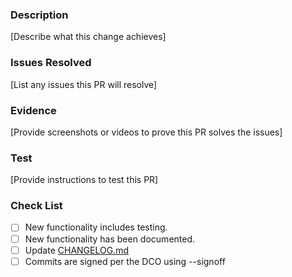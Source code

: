 ### Description

[Describe what this change achieves]

### Issues Resolved

[List any issues this PR will resolve]

### Evidence

[Provide screenshots or videos to prove this PR solves the issues]

### Test

[Provide instructions to test this PR]

### Check List

- [ ] New functionality includes testing.
- [ ] New functionality has been documented.
- [ ] Update [CHANGELOG.md](./../CHANGELOG.md)
- [ ] Commits are signed per the DCO using --signoff
